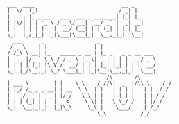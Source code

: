                 ___  ____                            __ _            
                |  \/  (_)                          / _| |           
                | .  . |_ _ __   ___  ___ _ __ __ _| |_| |_          
                | |\/| | | '_ \ / _ \/ __| '__/ _` |  _| __|         
                | |  | | | | | |  __/ (__| | | (_| | | | |_          
                \_|  |_/_|_| |_|\___|\___|_|  \__,_|_|  \__|         
                  ___      _                 _                       
                 / _ \    | |               | |                      
                / /_\ \ __| |_   _____ _ __ | |_ _   _ _ __ ___      
                |  _  |/ _` \ \ / / _ \ '_ \| __| | | | '__/ _ \     
                | | | | (_| |\ V /  __/ | | | |_| |_| | | |  __/     
                \_| |_/\__,_| \_/ \___|_| |_|\__|\__,_|_|  \___|     
                ______          _     __      __/\ _____ /\__      __
                | ___ \        | |    \ \    / //\|  _  |/\\ \    / /
                | |_/ /_ _ _ __| | __  \ \  | |   | | | |   | |  / / 
                |  __/ _` | '__| |/ /   \ \ | |   | | | |   | | / /  
                | | | (_| | |  |   <     \ \| |   \ \_/ /   | |/ /   
                \_|  \__,_|_|  |_|\_\     \_\ |    \___/    | /_/    
                                             \_\           /_/       
                                 
<!-- By May 29th, Making wireframes, building contents, and HTML draft done by Hyunjung Joun -->
<!-- By May 29th, Part of making a prototype and reviewing done by Atsuya Inomata -->
<!-- Any contribution will be added here -->

